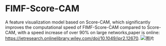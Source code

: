 # FIMF-Score-CAM
A feature visualization model based on Score-CAM, which significantly improves the computational speed of FIMF-Score-CAM compared to Score-CAM, with a speed increase of over 90% on large networks,paper is online: https://ietresearch.onlinelibrary.wiley.com/doi/10.1049/ipr2.12670.
![图片](https://user-images.githubusercontent.com/66677296/232287251-e6d5f29b-ba8e-4208-8777-8e087d8e7bf0.png)
